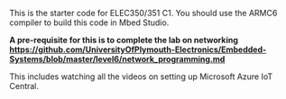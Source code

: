 This is the starter code for ELEC350/351 C1. You should use the ARMC6 compiler to build this code in Mbed Studio.

**A pre-requisite for this is to complete the lab on networking https://github.com/UniversityOfPlymouth-Electronics/Embedded-Systems/blob/master/level6/network_programming.md**

This includes watching all the videos on setting up Microsoft Azure IoT Central.

